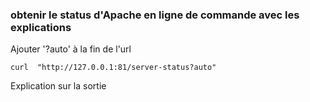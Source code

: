 ### obtenir le status d'Apache en ligne de commande avec les explications

Ajouter '?auto' à la fin de l'url

`curl  "http://127.0.0.1:81/server-status?auto"`

Explication sur la sortie 
